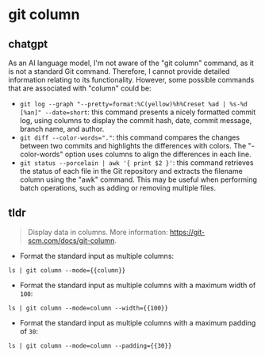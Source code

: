 # git column 
## chatgpt 
As an AI language model, I'm not aware of the "git column" command, as it is not a standard Git command. Therefore, I cannot provide detailed information relating to its functionality. However, some possible commands that are associated with "column" could be:

- `git log --graph "--pretty=format:%C(yellow)%h%Creset %ad | %s-%d [%an]" --date=short`: this command presents a nicely formatted commit log, using columns to display the commit hash, date, commit message, branch name, and author.
- `git diff --color-words="."`: this command compares the changes between two commits and highlights the differences with colors. The "-color-words" option uses columns to align the differences in each line.
- `git status --porcelain | awk '{ print $2 }'`: this command retrieves the status of each file in the Git repository and extracts the filename column using the "awk" command. This may be useful when performing batch operations, such as adding or removing multiple files. 

## tldr 
 
> Display data in columns.
> More information: <https://git-scm.com/docs/git-column>.

- Format the standard input as multiple columns:

`ls | git column --mode={{column}}`

- Format the standard input as multiple columns with a maximum width of `100`:

`ls | git column --mode=column --width={{100}}`

- Format the standard input as multiple columns with a maximum padding of `30`:

`ls | git column --mode=column --padding={{30}}`
